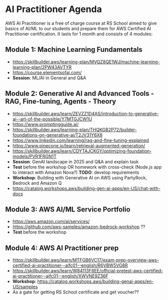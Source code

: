 # AI Practitioner Agenda

AWS AI Practitioner is a free of charge course at RS School aimed to give basics of AI/ML to our students and prepare them for AWS Certified AI Practitioner certification. It lasts for 1 month and consists of 4 modules:

## Module 1: Machine Learning Fundamentals
- https://skillbuilder.aws/learning-plan/MVQZ8QE1WJ/machine-learning-learning-plan/2PW43AVTYR
- https://course.elementsofai.com/
- **Session**: ML/AI in General and Q&A

## Module 2: Generative AI and Advanced Tools - RAG, Fine-tuning, Agents - Theory
- https://skillbuilder.aws/learn/ZEVZZ1D4AS/introduction-to-generative-ai--art-of-the-possible/Y7MTGJCW1U
- https://www.promptingguide.ai/
- https://skillbuilder.aws/learning-plan/THQKGB2P72/builder-foundations-on-generative-ai/T2JV31Y6X8
- https://www.linkedin.com/learning/rag-and-fine-tuning-explained
- https://www.pinecone.io/learn/retrieval-augmented-generation/
- https://skillbuilder.aws/learn/CDYTAJCKGY/optimizing-foundation-models/PVR1FRGN1T
- **Session**: GenAI landscape in 2025 and Q&A and explain task
- **Test** before the workshop OR homework with cross-check (Node.js app to interact with Amazon Nova?) **TODO**: develop requirements
- **Workshop**: Building with Generative AI on AWS using PartyRock, Bedrock and Amazon Q
- https://catalog.workshops.aws/building-gen-ai-apps/en-US/chat-with-docs

## Module 3: AWS AI/ML Service Portfolio
- https://aws.amazon.com/ai/services/
- https://github.com/aws-samples/amazon-bedrock-workshop ??
- **Test** before the workshop

## Module 4: AWS AI Practitioner prep
- https://skillbuilder.aws/learn/MTFGB6VC17/exam-prep-overview-aws-certified-ai-practitioner--aifc01--english/R6VBW5VG8R
- https://skillbuilder.aws/learn/W84113F8EE/official-pretest-aws-certified-ai-practitioner--aifc01--english/XWVNE9Z36F
- **Workshop**: https://catalog.workshops.aws/building-genai-apps/en-US/samples
- As a gate for getting RS School certificate and get voucher??
